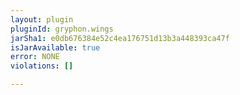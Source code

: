 ```yaml
---
layout: plugin
pluginId: gryphon.wings
jarSha1: e0db676384e52c4ea176751d13b3a448393ca47f
isJarAvailable: true
error: NONE
violations: []

---
```

